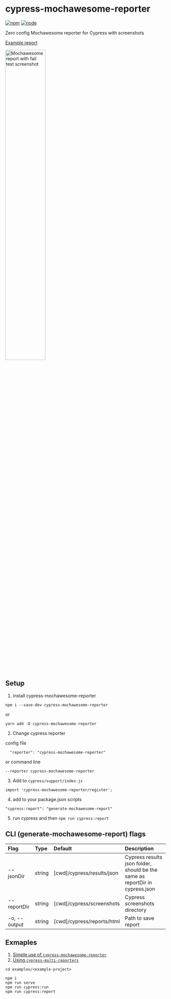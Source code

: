 # cypress-mochawesome-reporter

[![npm](https://img.shields.io/npm/v/cypress-mochawesome-reporter)](http://www.npmjs.com/package/cypress-mochawesome-reporter)
[![node](https://img.shields.io/node/v/cypress-mochawesome-reporter.svg)](https://github.com/LironEr/cypress-mochawesome-reporter)

Zero config Mochawesome reporter for Cypress with screenshots

[Example report](https://lironer.github.io/cypress-mochawesome-reporter/example-report/mochawesome.html)

<img src="./docs/assets/failed-test-with-screenshot.png" alt="Mochawesome report with fail test screenshot" width="50%" />

## Setup

1. install cypress-mochawesome-reporter

```
npm i --save-dev cypress-mochawesome-reporter
```

or

```
yarn add -D cypress-mochawesome-reporter
```

2. Change cypress reporter

config file

```
  "reporter": "cypress-mochawesome-reporter"
```

or command line

```
--reporter cypress-mochawesome-reporter
```

3. Add to `cypress/support/index.js`

```
import 'cypress-mochawesome-reporter/register';
```

4. add to your package.json scripts

```
"cypress:report": "generate-mochawesome-report"
```

5. run cypress and then `npm run cypress:report`

## CLI (generate-mochawesome-report) flags

| Flag         | Type   | Default                    | Description                                                                  |
| :----------- | :----- | :------------------------- | :--------------------------------------------------------------------------- |
| --jsonDir    | string | [cwd]/cypress/results/json | Cypress results json folder, should be the same as reportDir in cypress.json |
| --reportDir  | string | [cwd]/cypress/screenshots  | Cypress screenshots directory                                                |
| -o, --output | string | [cwd]/cypress/reports/html | Path to save report                                                          |

## Exmaples

1. [Simple use of `cypress-mochawesome-reporter`](examples/simple)
2. [Using `cypress-multi-reporters`](examples/multiple-reporters)

```
cd examples/<example-project>

npm i
npm run serve
npm run cypress:run
npm run cypress:report
```
